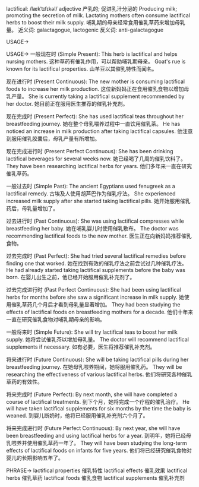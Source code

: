 lactifical: /lækˈtɪfɪkəl/
adjective
产乳的; 促进乳汁分泌的
Producing milk; promoting the secretion of milk.
Lactating mothers often consume lactifical herbs to boost their milk supply.  哺乳期的母亲经常食用催乳草药来增加母乳量。
近义词:  galactagogue, lactogenic
反义词:  anti-galactagogue


USAGE->

USAGE->
一般现在时 (Simple Present):
This herb is lactifical and helps nursing mothers.  这种草药有催乳作用，可以帮助哺乳期母亲。
Goat's rue is known for its lactifical properties.  山羊豆以其催乳特性而闻名。


现在进行时 (Present Continuous):
The new mother is consuming lactifical foods to increase her milk production.  这位新妈妈正在食用催乳食物以增加母乳产量。
She is currently taking a lactifical supplement recommended by her doctor. 她目前正在服用医生推荐的催乳补充剂。


现在完成时 (Present Perfect):
She has used lactifical teas throughout her breastfeeding journey.  她在整个母乳喂养过程中一直饮用催乳茶。
He has noticed an increase in milk production after taking lactifical capsules. 他注意到服用催乳胶囊后，母乳产量有所增加。


现在完成进行时 (Present Perfect Continuous):
She has been drinking lactifical beverages for several weeks now. 她已经喝了几周的催乳饮料了。
They have been researching lactifical herbs for years. 他们多年来一直在研究催乳草药。


一般过去时 (Simple Past):
The ancient Egyptians used fenugreek as a lactifical remedy. 古埃及人使用胡芦巴作为催乳疗法。
She experienced increased milk supply after she started taking lactifical pills. 她开始服用催乳药后，母乳量增加了。


过去进行时 (Past Continuous):
She was using lactifical compresses while breastfeeding her baby.  她在哺乳婴儿时使用催乳敷布。
The doctor was recommending lactifical foods to the new mother.  医生正在向新妈妈推荐催乳食物。


过去完成时 (Past Perfect):
She had tried several lactifical remedies before finding one that worked.  她在找到有效的催乳疗法之前尝试过几种催乳疗法。
He had already started taking lactifical supplements before the baby was born. 在婴儿出生之前，他已经开始服用催乳补充剂了。


过去完成进行时 (Past Perfect Continuous):
She had been using lactifical herbs for months before she saw a significant increase in milk supply. 她使用催乳草药几个月后才看到母乳量显著增加。
They had been studying the effects of lactifical foods on breastfeeding mothers for a decade.  他们十年来一直在研究催乳食物对哺乳期母亲的影响。


一般将来时 (Simple Future):
She will try lactifical teas to boost her milk supply.  她将尝试催乳茶以增加母乳量。
The doctor will recommend lactifical supplements if necessary.  如有必要，医生将推荐催乳补充剂。


将来进行时 (Future Continuous):
She will be taking lactifical pills during her breastfeeding journey. 在她母乳喂养期间，她将服用催乳药。
They will be researching the effectiveness of various lactifical herbs. 他们将研究各种催乳草药的有效性。


将来完成时 (Future Perfect):
By next month, she will have completed a course of lactifical treatments. 到下个月，她将完成一个疗程的催乳治疗。
He will have taken lactifical supplements for six months by the time the baby is weaned. 到婴儿断奶时，他将已经服用催乳补充剂六个月了。


将来完成进行时 (Future Perfect Continuous):
By next year, she will have been breastfeeding and using lactifical herbs for a year. 到明年，她将已经母乳喂养并使用催乳草药一年了。
They will have been studying the long-term effects of lactifical foods on infants for five years.  他们将已经研究催乳食物对婴儿的长期影响五年了。


PHRASE->
lactifical properties  催乳特性
lactifical effects  催乳效果
lactifical herbs  催乳草药
lactifical foods  催乳食物
lactifical supplements  催乳补充剂
